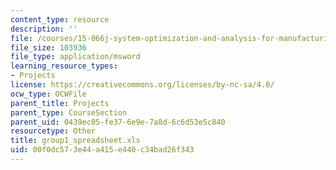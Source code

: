 ```yaml
---
content_type: resource
description: ''
file: /courses/15-066j-system-optimization-and-analysis-for-manufacturing-summer-2003/00f0dc573e44a415e440c34bad26f343_group1_spreadsheet.xls
file_size: 103936
file_type: application/msword
learning_resource_types:
- Projects
license: https://creativecommons.org/licenses/by-nc-sa/4.0/
ocw_type: OCWFile
parent_title: Projects
parent_type: CourseSection
parent_uid: 0439ec05-fe37-6e9e-7a8d-6c6d53e5c840
resourcetype: Other
title: group1_spreadsheet.xls
uid: 00f0dc57-3e44-a415-e440-c34bad26f343
---
```


